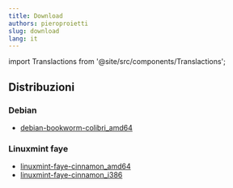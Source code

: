 ```yaml
---
title: Download
authors: pieroproietti
slug: download
lang: it
---
```

import Translactions from '@site/src/components/Translactions';

<Translactions />

## Distribuzioni 

### Debian
* [debian-bookworm-colibri_amd64](../static/iso/egg-of_debian-bookworm-colibri_amd64_2024-06-25_1215.iso)

### Linuxmint faye
* [linuxmint-faye-cinnamon_amd64](../static/iso/egg-of_linuxmint-faye-cinnamon_amd64_2024-06-24_2047.iso)
* [linuxmint-faye-cinnamon_i386](../static/iso/egg-of_linuxmint-faye-cinnamon_i386_2024-06-25_0806.iso)